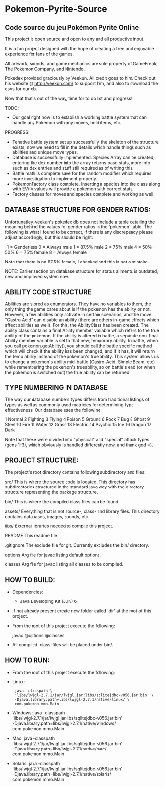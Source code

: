 Pokemon-Pyrite-Source
=====================

Code source du jeu Pokémon Pyrite Online
---
This project is open source and open to any and all productive input. 

It is a fan project designed with the hope of creating a free and enjoyable
experience for fans of the games.

All artwork, sounds, and game mechanics are sole property of GameFreak, The
Pokemon Company, and Nintendo.

Pokedex provided graciously by Veekun. All credit goes to him. Check out his
website @ http://veekun.com/ to support him, and also to download the csvs for
our db.

Now that that's out of the way, time for to do list and progress!

TODO:
- Our goal right now is to establish a working battle system that can handle any
  Pokemon with any moves, held items, etc.

PROGRESS:
- Tenative battle system set up successfully, the skeleton of the structure exists, 
  now we need to fill in the details which handle things such as abilities and
  unique move types.
- Database is successfully implemented. Species Array can be created, entering
  the dex number into the array returns base stats, more info such as dex
  entries and stuff still required as of writing this.
- Battle math is complete save for the random modifier which requires more investigation
  to implement properly.
- PokemonFactory class complete. Inserting a species into the class along with
  EV/IV values will provide a pokemon with correct stats.
- Factory classes for moves and species complete and working as well.
  
DATABASE STRUCTURE FOR GENDER RATIOS:
-------------------------------------
Unfortunatley, veekun's pokedex db does not include a table detailing the meaning
behind the values for gender ratios in the 'pokemon' table. The following is what I
found to be correct, if there is any discrepency please adjust accordingly, but this
should be right:

-1 = Genderless
0 = Always male
1 = 87.5% male
2 = 75% male
4 = 50% - 50%
6 = 75% female
8 = Always female

Note that there is no 87.5% female, I checked and this is not a mistake.

NOTE: Earlier section on database structure for status ailments is outdated, new and improved system now.

ABILITY CODE STRUCTURE
----------------------
Abilities are stored as enumerators. They have no variables to them, the only thing the game cares about is
if the pokemon has the ability or not. However, a few abilities only activate in certain scenarios, and 
the move "Gastro Acid" can disable an ability (there are others in-game effects which affect abilities as
well). For this, the AbilityClass has been created. The ability class contains a final Ability member variable
which refers to the true ability of the pokemon. If the ability is altered in battle, a separate non-final
Ability member variable is set to that new, temporary ability. In battle, when you call pokemon.getAbility(),
you should call the battle specific method which will check if the ability has been changed, and if it has, it
will return the temp ability instead of the pokemon's true ability. This system allows us to change a pokemon's 
ability mid-battle (Gastro-Acid, Simple Beam, etc) while remembering the pokemon's trueability, so on battle's 
end (or when the pokemon is switched out) the true ability can be returned. 

TYPE NUMBERING IN DATABASE
--------------------------
The way our database numbers types differs from traditional listings of types as well as commonly used
matricies for determining type effectiveness. Our database uses the following:

1 Normal
2 Fighting
3 Flying
4 Poison
5 Ground
6 Rock
7 Bug
8 Ghost
9 Steel
10 Fire
11 Water
12 Grass
13 Electric
14 Psychic
15 Ice
16 Dragon
17 Dark

Note that these were divided into "physical" and "special" attack types (gens 1-3), which obviously
is handled differently now, and thank god =).


PROJECT STRUCTURE:
------------------

The project's root directory contains following subdirectory and files:

src/
	This is where the source code is located. This directory has subdirectories
	structured in the standard java way with the directory structure
	representing the package structure.

bin/
	This is where the compiled class files can be found.

assets/
	Everything that is not source-, class- and library files. This directory
	contains databases, images, sounds, etc.

libs/
	External libraries needed to compile this project.

README
	This readme file.

.gitignore
	The exclude file for git. Currently excludes the bin/ directory.

options
	Arg file for javac listing default options.

classes
	Arg file for javac listing all classes to be compiled.

HOW TO BUILD:
-------------
* Dependencies:

	- Java Developing Kit (JDK) 6

* If not already present create new folder called 'dir' at the root of
  this project.

* From the root of this project execute the following:

	javac @options @classes

* All compiled .class-files will be placed under bin/.

HOW TO RUN:
-----------
* From the root of this project execute the following:

* Linux:

       java -classpath \
       'libs/lwjgl-2.7.1/jar/lwjgl.jar:libs/sqlitejdbc-v056.jar:bin' \
       -Djava.library.path=libs/lwjgl-2.7.1/native/linux/ \
       com.pokemon.mmo.Main

* Windows:
		java -classpath \
       'libs/lwjgl-2.7.1/jar/lwjgl.jar:libs/sqlitejdbc-v056.jar:bin' \
       -Djava.library.path=libs/lwjgl-2.7.1/native/windows/ \
       com.pokemon.mmo.Main

* Mac:
		java -classpath \
       'libs/lwjgl-2.7.1/jar/lwjgl.jar:libs/sqlitejdbc-v056.jar:bin' \
       -Djava.library.path=libs/lwjgl-2.7.1/native/mac/ \
       com.pokemon.mmo.Main

* Solaris:
		java -classpath \
       'libs/lwjgl-2.7.1/jar/lwjgl.jar:libs/sqlitejdbc-v056.jar:bin' \
       -Djava.library.path=libs/lwjgl-2.7.1/native/solaris/ \
       com.pokemon.mmo.Main
